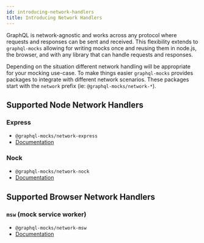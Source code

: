 ```yaml
---
id: introducing-network-handlers
title: Introducing Network Handlers
---
```


GraphQL is network-agnostic and works across any protocol where requests and responses can be sent and received. This flexibility extends to `graphql-mocks` allowing for writing mocks once and reusing them in node.js, the browser, and with any library that can handle requests and responses.

Depending on the situation different network handling will be appropriate for your mocking use-case. To make things easier `graphql-mocks` provides packages to integrate with different network scenarios. These packages start with the `network` prefix (ie: `@graphql-mocks/network-*`).

## Supported Node Network Handlers

### Express
* `@graphql-mocks/network-express`
* [Documentation](/docs/network/express)

### Nock
* `@graphql-mocks/network-nock`
* [Documentation](/docs/network/nock)


## Supported Browser Network Handlers

### `msw` (mock service worker)
* `@graphql-mocks/network-msw`
* [Documentation](/docs/network/msw)
